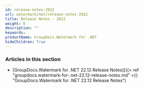 ```yaml
---
id: release-notes-2022
url: watermark/net/release-notes-2022
title: Release Notes - 2022
weight: 0
description: ""
keywords: 
productName: GroupDocs.Watermark for .NET
hideChildren: True
---
```

### Articles in this section

* [GroupDocs.Watermark for .NET 22.12 Release Notes]({{< ref "groupdocs.watermark-for-.net-22.12-release-notes.md" >}} "GroupDocs.Watermark for .NET 22.12 Release Notes")
